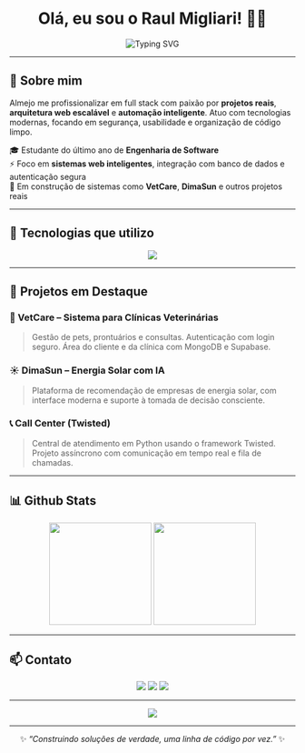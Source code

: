 <h1 align="center">
  Olá, eu sou o Raul Migliari! 👨‍💻
</h1>

<p align="center">
  <img src="https://readme-typing-svg.demolab.com/?lines=Desenvolvedor+Full+Stack;Engenharia+de+Software;HTML+%7C+CSS+%7C+JavaScript;Node.js+%7C+MongoDB+%7C+Supabase;TypeScript+%7C+Kotlin+%7C+Firebase&center=true&width=500&height=45&font=Fira+Code&pause=1000" alt="Typing SVG" />
</p>


---

## 🧠 Sobre mim

Almejo me profissionalizar em full stack com paixão por **projetos reais**, **arquitetura web escalável** e **automação inteligente**. Atuo com tecnologias modernas, focando em segurança, usabilidade e organização de código limpo.

🎓 Estudante do último ano de **Engenharia de Software**  
⚡ Foco em **sistemas web inteligentes**, integração com banco de dados e autenticação segura  
💼 Em construção de sistemas como **VetCare**, **DimaSun** e outros projetos reais

---

## 🚀 Tecnologias que utilizo

<p align="center">
  <img src="https://skillicons.dev/icons?i=js,ts,nodejs,kotlin,firebase,mongodb,supabase,html,css,linux,git,vscode&theme=dark" />
</p>

---

## 💼 Projetos em Destaque

### 🐾 VetCare – Sistema para Clínicas Veterinárias
> Gestão de pets, prontuários e consultas. Autenticação com login seguro. Área do cliente e da clínica com MongoDB e Supabase.

### ☀️ DimaSun – Energia Solar com IA
> Plataforma de recomendação de empresas de energia solar, com interface moderna e suporte à tomada de decisão consciente.

### 📞 Call Center (Twisted)
> Central de atendimento em Python usando o framework Twisted. Projeto assíncrono com comunicação em tempo real e fila de chamadas.

---

## 📊 Github Stats

<p align="center">
  <img src="https://github-readme-stats.vercel.app/api?username=RaulMigliari&show_icons=true&theme=tokyonight&hide=prs&count_private=true" height="180"/>
  <img src="https://github-readme-stats.vercel.app/api/top-langs/?username=RaulMigliari&layout=compact&theme=tokyonight" height="180"/>
</p>

---

## 📫 Contato

<p align="center">
  <a href="mailto:raulmigliari5@gmail.com"><img src="https://img.shields.io/badge/email-D14836?style=for-the-badge&logo=gmail&logoColor=white" /></a>
  <a href="https://www.linkedin.com/in/raulmigliari/" target="_blank"><img src="https://img.shields.io/badge/LinkedIn-0072b1?style=for-the-badge&logo=linkedin&logoColor=white" /></a>
  <a href="https://github.com/RaulMigliari" target="_blank"><img src="https://img.shields.io/badge/GitHub-181717?style=for-the-badge&logo=github&logoColor=white" /></a>
</p>

---

<p align="center">
  <img src="https://github-profile-trophy.vercel.app/?username=RaulMigliari&theme=darkhub&row=1" />
</p>

---

<p align="center">
  ✨ <i>“Construindo soluções de verdade, uma linha de código por vez.”</i> ✨  
</p>
